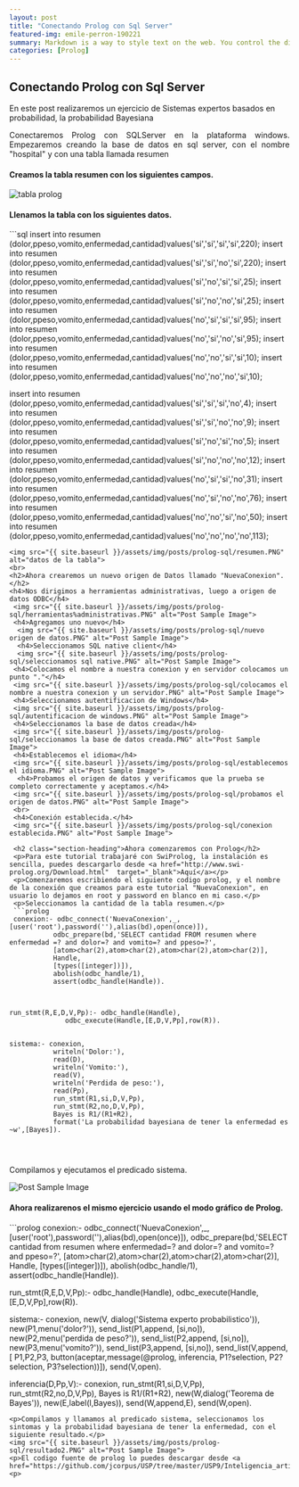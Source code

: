 ```yaml
---
layout: post
title: "Conectando Prolog con Sql Server"
featured-img: emile-perron-190221
summary: Markdown is a way to style text on the web. You control the display of the document; formating words as bold 
categories: [Prolog]
---
```


<h2 class="section-heading">Conectando Prolog con Sql Server</h2>
<p>En este post realizaremos un ejercicio de Sistemas expertos basados en probabilidad, la probabilidad Bayesiana</p>
<p style="text-align:justify;">Conectaremos Prolog con SQLServer en la plataforma windows. Empezaremos creando la base de datos en sql server, con el nombre "hospital" y con una tabla llamada resumen </p>
<h4>Creamos la tabla resumen con los siguientes campos.</h4>
<img src="{{ site.baseurl }}/assets/img/posts/prolog-sql/tabla.png" alt="tabla prolog">
<br>
<h4>Llenamos la tabla con los siguientes datos.</h4>
```sql
insert into resumen (dolor,ppeso,vomito,enfermedad,cantidad)values('si','si','si','si',220);
insert into resumen (dolor,ppeso,vomito,enfermedad,cantidad)values('si','si','no','si',220);
insert into resumen (dolor,ppeso,vomito,enfermedad,cantidad)values('si','no','si','si',25);
insert into resumen (dolor,ppeso,vomito,enfermedad,cantidad)values('si','no','no','si',25);
insert into resumen (dolor,ppeso,vomito,enfermedad,cantidad)values('no','si','si','si',95);
insert into resumen (dolor,ppeso,vomito,enfermedad,cantidad)values('no','si','no','si',95);
insert into resumen (dolor,ppeso,vomito,enfermedad,cantidad)values('no','no','si','si',10);
insert into resumen (dolor,ppeso,vomito,enfermedad,cantidad)values('no','no','no','si',10);

insert into resumen (dolor,ppeso,vomito,enfermedad,cantidad)values('si','si','si','no',4);
insert into resumen (dolor,ppeso,vomito,enfermedad,cantidad)values('si','si','no','no',9);
insert into resumen (dolor,ppeso,vomito,enfermedad,cantidad)values('si','no','si','no',5);
insert into resumen (dolor,ppeso,vomito,enfermedad,cantidad)values('si','no','no','no',12);
insert into resumen (dolor,ppeso,vomito,enfermedad,cantidad)values('no','si','si','no',31);
insert into resumen (dolor,ppeso,vomito,enfermedad,cantidad)values('no','si','no','no',76);
insert into resumen (dolor,ppeso,vomito,enfermedad,cantidad)values('no','no','si','no',50);
insert into resumen (dolor,ppeso,vomito,enfermedad,cantidad)values('no','no','no','no',113);
```
<img src="{{ site.baseurl }}/assets/img/posts/prolog-sql/resumen.PNG" alt="datos de la tabla">
<br>
<h2>Ahora crearemos un nuevo origen de Datos llamado "NuevaConexion".</h2>
<h4>Nos dirigimos a herramientas administrativas, luego a origen de datos ODBC</h4>
 <img src="{{ site.baseurl }}/assets/img/posts/prolog-sql/herramientas%administrativas.PNG" alt="Post Sample Image">
 <h4>Agregamos uno nuevo</h4>
  <img src="{{ site.baseurl }}/assets/img/posts/prolog-sql/nuevo origen de datos.PNG" alt="Post Sample Image">
  <h4>Seleccionamos SQL native client</h4>
  <img src="{{ site.baseurl }}/assets/img/posts/prolog-sql/seleccionamos sql native.PNG" alt="Post Sample Image">
 <h4>Colocamos el nombre a nuestra conexion y en servidor colocamos un punto "."</h4>
 <img src="{{ site.baseurl }}/assets/img/posts/prolog-sql/colocamos el nombre a nuestra conexion y un servidor.PNG" alt="Post Sample Image">
 <h4>Seleccionamos autentificacion de Windows</h4>
 <img src="{{ site.baseurl }}/assets/img/posts/prolog-sql/autentificacion de windows.PNG" alt="Post Sample Image">
 <h4>Seleccionamos la base de datos creada</h4>
 <img src="{{ site.baseurl }}/assets/img/posts/prolog-sql/seleccionamos la base de datos creada.PNG" alt="Post Sample Image">
 <h4>Establecemos el idioma</h4>
 <img src="{{ site.baseurl }}/assets/img/posts/prolog-sql/establecemos el idioma.PNG" alt="Post Sample Image"> 
  <h4>Probamos el origen de datos y verificamos que la prueba se completo correctamente y aceptamos.</h4>
 <img src="{{ site.baseurl }}/assets/img/posts/prolog-sql/probamos el origen de datos.PNG" alt="Post Sample Image">
 <br>
 <h4>Conexión establecida.</h4>
 <img src="{{ site.baseurl }}/assets/img/posts/prolog-sql/conexion establecida.PNG" alt="Post Sample Image">
 
 <h2 class="section-heading">Ahora comenzaremos con Prolog</h2>
 <p>Para este tutorial trabajaré con SwiProlog, la instalación es sencilla, puedes descargarlo desde <a href="http://www.swi-prolog.org/Download.html"  target="_blank">Aquí</a></p>
 <p>Comenzaremos escribiendo el siguiente codigo prolog, y el nombre de la conexión que creamos para este tutorial "NuevaConexion", en usuario lo dejamos en root y password en blanco en mi caso.</p>
 <p>Seleccionamos la cantidad de la tabla resumen.</p>
 ```prolog
 conexion:- odbc_connect('NuevaConexion',_,[user('root'),password(''),alias(bd),open(once)]),
           odbc_prepare(bd,'SELECT cantidad FROM resumen where enfermedad =? and dolor=? and vomito=? and ppeso=?',
           [atom>char(2),atom>char(2),atom>char(2),atom>char(2)],
           Handle,
           [types([integer])]),
           abolish(odbc_handle/1),
           assert(odbc_handle(Handle)).



run_stmt(R,E,D,V,Pp):- odbc_handle(Handle),
              odbc_execute(Handle,[E,D,V,Pp],row(R)).


sistema:- conexion,
           writeln('Dolor:'),
           read(D),
           writeln('Vomito:'),
           read(V),
           writeln('Perdida de peso:'),
           read(Pp),
           run_stmt(R1,si,D,V,Pp),
           run_stmt(R2,no,D,V,Pp),
           Bayes is R1/(R1+R2),
           format('La probabilidad bayesiana de tener la enfermedad es ~w',[Bayes]).


 
 ```
 <p>Compilamos y ejecutamos el predicado sistema.</p>
 <img src="{{ site.baseurl }}/assets/img/posts/prolog-sql/resultado1.PNG" alt="Post Sample Image">
 
 
 <h4>Ahora realizarenos el mismo ejercicio usando el modo gráfico de Prolog.</h4>
 ```prolog
 conexion:- odbc_connect('NuevaConexion',_,[user('root'),password(''),alias(bd),open(once)]),
           odbc_prepare(bd,'SELECT cantidad from resumen where enfermedad=? and dolor=? and vomito=? and ppeso=?',
           [atom>char(2),atom>char(2),atom>char(2),atom>char(2)],
           Handle,
           [types([integer])]),
           abolish(odbc_handle/1),
           assert(odbc_handle(Handle)).



run_stmt(R,E,D,V,Pp):- odbc_handle(Handle),
              odbc_execute(Handle,[E,D,V,Pp],row(R)).


sistema:-  conexion,
	   new(V, dialog('Sistema experto probabilistico')),
	   new(P1,menu('dolor?')),
	   send_list(P1,append, [si,no]),
	   new(P2,menu('perdida de peso?')),
	   send_list(P2,append, [si,no]),
	   new(P3,menu('vomito?')),
	   send_list(P3,append, [si,no]),
	   send_list(V,append,[
		       P1,P2,P3,
		       button(aceptar,message(@prolog,
					     inferencia,
					     P1?selection,
					     P2?selection,
					     P3?selection))]),
	   send(V,open).


inferencia(D,Pp,V):- conexion,
	     run_stmt(R1,si,D,V,Pp),
             run_stmt(R2,no,D,V,Pp),
             Bayes is R1/(R1+R2),
	     new(W,dialog('Teorema de Bayes')),
	     new(E,label(l,Bayes)),
	     send(W,append,E),
	     send(W,open).

 
 
 ```
<p>Compilamos y llamamos al predicado sistema, seleccionamos los sintomas y la probabilidad bayesiana de tener la enfermedad, con el siguiente resultado.</p>
<img src="{{ site.baseurl }}/assets/img/posts/prolog-sql/resultado2.PNG" alt="Post Sample Image">
<p>El codigo fuente de prolog lo puedes descargar desde <a href="https://github.com/jcorpus/USP/tree/master/USP9/Inteligencia_artificial/prolog">Aquí</a><p>
